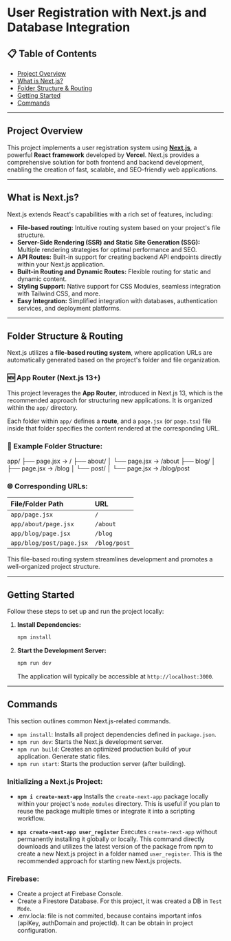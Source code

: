 # User Registration with Next.js and Database Integration

## 📋 Table of Contents

* [Project Overview](#project-overview)
* [What is Next.js?](#what-is-nextjs)
* [Folder Structure & Routing](#folder-structure--routing)
* [Getting Started](#️-getting-started)
* [Commands](#commands)

---

## Project Overview

This project implements a user registration system using [**Next.js**](https://nextjs.org/), a powerful **React framework** developed by **Vercel**. Next.js provides a comprehensive solution for both frontend and backend development, enabling the creation of fast, scalable, and SEO-friendly web applications.

---

## What is Next.js?

Next.js extends React's capabilities with a rich set of features, including:

* **File-based routing:** Intuitive routing system based on your project's file structure.
* **Server-Side Rendering (SSR) and Static Site Generation (SSG):** Multiple rendering strategies for optimal performance and SEO.
* **API Routes:** Built-in support for creating backend API endpoints directly within your Next.js application.
* **Built-in Routing and Dynamic Routes:** Flexible routing for static and dynamic content.
* **Styling Support:** Native support for CSS Modules, seamless integration with Tailwind CSS, and more.
* **Easy Integration:** Simplified integration with databases, authentication services, and deployment platforms.

---

## Folder Structure & Routing

Next.js utilizes a **file-based routing system**, where application URLs are automatically generated based on the project's folder and file organization.

### 🆕 App Router (Next.js 13+)

This project leverages the **App Router**, introduced in Next.js 13, which is the recommended approach for structuring new applications. It is organized within the `app/` directory.

Each folder within `app/` defines a **route**, and a `page.jsx` (or `page.tsx`) file inside that folder specifies the content rendered at the corresponding URL.

### 📂 Example Folder Structure:
app/
├── page.jsx          → /
├── about/
│   └── page.jsx      → /about
├── blog/
│   ├── page.jsx      → /blog
│   └── post/
│       └── page.jsx  → /blog/post

### 🌐 Corresponding URLs:

| File/Folder Path         | URL        |
| :----------------------- | :--------- |
| `app/page.jsx`           | `/`        |
| `app/about/page.jsx`     | `/about`   |
| `app/blog/page.jsx`      | `/blog`    |
| `app/blog/post/page.jsx` | `/blog/post` |

This file-based routing system streamlines development and promotes a well-organized project structure.

---

## Getting Started

Follow these steps to set up and run the project locally:

1.  **Install Dependencies:**
    ```bash
    npm install
    ```

2.  **Start the Development Server:**
    ```bash
    npm run dev
    ```

    The application will typically be accessible at `http://localhost:3000`.

---

## Commands

This section outlines common Next.js-related commands.

* `npm install`: Installs all project dependencies defined in `package.json`.
* `npm run dev`: Starts the Next.js development server.
* `npm run build`: Creates an optimized production build of your application. Generate static files.
* `npm run start`: Starts the production server (after building).

### Initializing a Next.js Project:

* **`npm i create-next-app`**
    Installs the `create-next-app` package locally within your project's `node_modules` directory. This is useful if you plan to reuse the package multiple times or integrate it into a scripting workflow.

* **`npx create-next-app user_register`**
    Executes `create-next-app` without permanently installing it globally or locally. This command directly downloads and utilizes the latest version of the package from npm to create a new Next.js project in a folder named `user_register`. This is the recommended approach for starting new Next.js projects.


### Firebase:
* Create a project at Firebase Console.
* Create a Firestore Database. For this project, it was created a DB in `Test Mode`.
* .env.locla: file is not commited, because contains important infos (apiKey, authDomain and projectId). It can be obtain in project configuration.